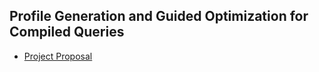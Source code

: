 ## Profile Generation and Guided Optimization for Compiled Queries

- [Project Proposal](https://github.com/turingcompl33t/compilers-final/blob/2c6d79d2eca2563c4800eaacae3b13e30d60d86a/artifacts/proposal.pdf)
